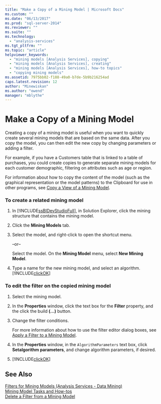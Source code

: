 ```yaml
---
title: "Make a Copy of a Mining Model | Microsoft Docs"
ms.custom: ""
ms.date: "06/13/2017"
ms.prod: "sql-server-2014"
ms.reviewer: ""
ms.suite: ""
ms.technology: 
  - "analysis-services"
ms.tgt_pltfrm: ""
ms.topic: "article"
helpviewer_keywords: 
  - "mining models [Analysis Services], copying"
  - "mining models [Analysis Services], creating"
  - "mining models [Analysis Services], how-to topics"
  - "copying mining models"
ms.assetid: 7975bb02-f188-49a0-b7de-5b9b216254ad
caps.latest.revision: 12
author: "Minewiskan"
ms.author: "owend"
manager: "mblythe"
---
```

# Make a Copy of a Mining Model
  Creating a copy of a mining model is useful when you want to quickly create several mining models that are based on the same data. After you copy the model, you can then edit the new copy by changing parameters or adding a filter.  
  
 For example, if you have a Customers table that is linked to a table of purchases, you could create copies to generate separate mining models for each customer demographic, filtering on attributes such as age or region.  
  
 For information about how to copy the content of the model (such as the graphical representation or the model patterns) to the Clipboard for use in other programs, see [Copy a View of a Mining Model](../../2014/analysis-services/copy-a-view-of-a-mining-model.md).  
  
### To create a related mining model  
  
1.  In [!INCLUDE[ssBIDevStudioFull](../../includes/ssbidevstudiofull-md.md)], in Solution Explorer, click the mining structure that contains the mining model.  
  
2.  Click the **Mining Models** tab.  
  
3.  Select the model, and right-click to open the shortcut menu.  
  
     –or–  
  
     Select the model. On the **Mining Model** menu, select **New Mining Model**.  
  
4.  Type a name for the new mining model, and select an algorithm. [!INCLUDE[clickOK](../../includes/clickok-md.md)]  
  
### To edit the filter on the copied mining model  
  
1.  Select the mining model.  
  
2.  In the **Properties** window, click the text box for the **Filter** property, and the click the build **(…)** button.  
  
3.  Change the filter conditions.  
  
     For more information about how to use the filter editor dialog boxes, see [Apply a Filter to a Mining Model](../../2014/analysis-services/apply-a-filter-to-a-mining-model.md).  
  
4.  In the **Properties** window, in the `AlgorithmParameters` text box, click **Setalgorithm parameters**, and change algorithm parameters, if desired.  
  
5.  [!INCLUDE[clickOK](../../includes/clickok-md.md)]  
  
## See Also  
 [Filters for Mining Models &#40;Analysis Services - Data Mining&#41;](../../2014/analysis-services/filters-for-mining-models-analysis-services-data-mining.md)   
 [Mining Model Tasks and How-tos](../../2014/analysis-services/mining-model-tasks-and-how-tos.md)   
 [Delete a Filter from a Mining Model](../../2014/analysis-services/delete-a-filter-from-a-mining-model.md)  
  
  